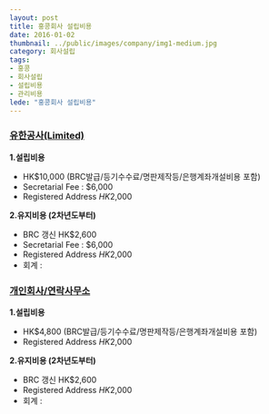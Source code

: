 ```yaml
---
layout: post
title: 홍콩회사 설립비용
date: 2016-01-02
thumbnail: ../public/images/company/img1-medium.jpg
category: 회사설립
tags:
- 홍콩
- 회사설립
- 설립비용
- 관리비용
lede: "홍콩회사 설립비용"
---
```


### <u>유한공사(Limited)</u>
**1.설립비용**
- HK$10,000 (BRC발급/등기수수료/명판제작등/은행계좌개설비용 포함)
- Secretarial Fee : $6,000
- Registered Address $HK$2,000

**2.유지비용 (2차년도부터)**
- BRC 갱신 HK$2,600
- Secretarial Fee : $6,000
- Registered Address $HK$2,000
- 회계 :

### <u>개인회사/연락사무소</u>
**1.설립비용**
- HK$4,800 (BRC발급/등기수수료/명판제작등/은행계좌개설비용 포함)
- Registered Address $HK$2,000

**2.유지비용 (2차년도부터)**
- BRC 갱신 HK$2,600
- Registered Address $HK$2,000
- 회계 :
